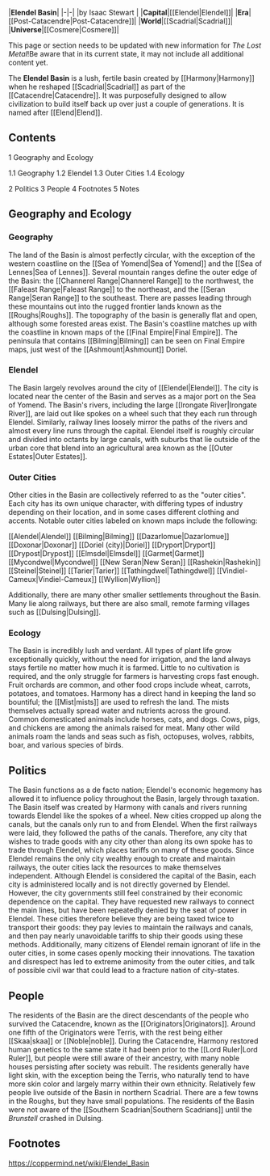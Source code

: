 |**Elendel Basin**|
|-|-|
|by  Isaac Stewart |
|**Capital**|[[Elendel\|Elendel]]|
|**Era**|[[Post-Catacendre\|Post-Catacendre]]|
|**World**|[[Scadrial\|Scadrial]]|
|**Universe**|[[Cosmere\|Cosmere]]|

This page or section needs to be updated with new information for *The Lost Metal*!Be aware that in its current state, it may not include all additional content yet.

The **Elendel Basin** is a lush, fertile basin created by [[Harmony\|Harmony]] when he reshaped [[Scadrial\|Scadrial]] as part of the [[Catacendre\|Catacendre]]. It was purposefully designed to allow civilization to build itself back up over just a couple of generations. It is named after [[Elend\|Elend]].

## Contents

1 Geography and Ecology

1.1 Geography
1.2 Elendel
1.3 Outer Cities
1.4 Ecology


2 Politics
3 People
4 Footnotes
5 Notes


## Geography and Ecology
### Geography
The land of the Basin is almost perfectly circular, with the exception of the western coastline on the [[Sea of Yomend\|Sea of Yomend]] and the [[Sea of Lennes\|Sea of Lennes]]. Several mountain ranges define the outer edge of the Basin: the [[Channerel Range\|Channerel Range]] to the northwest, the [[Faleast Range\|Faleast Range]] to the northeast, and the [[Seran Range\|Seran Range]] to the southeast. There are passes leading through these mountains out into the rugged frontier lands known as the [[Roughs\|Roughs]]. The topography of the basin is generally flat and open, although some forested areas exist.
The Basin's coastline matches up with the coastline in known maps of the [[Final Empire\|Final Empire]]. The peninsula that contains [[Bilming\|Bilming]] can be seen on Final Empire maps, just west of the [[Ashmount\|Ashmount]] Doriel.

### Elendel
The Basin largely revolves around the city of [[Elendel\|Elendel]]. The city is located near the center of the Basin and serves as a major port on the Sea of Yomend. The Basin's rivers, including the large [[Irongate River\|Irongate River]], are laid out like spokes on a wheel such that they each run through Elendel. Similarly, railway lines loosely mirror the paths of the rivers and almost every line runs through the capital. Elendel itself is roughly circular and divided into octants by large canals, with suburbs that lie outside of the urban core that blend into an agricultural area known as the [[Outer Estates\|Outer Estates]].

### Outer Cities
Other cities in the Basin are collectively referred to as the "outer cities". Each city has its own unique character, with differing types of industry depending on their location, and in some cases different clothing and accents.
Notable outer cities labeled on known maps include the following:


[[Alendel\|Alendel]]
[[Bilming\|Bilming]]
[[Dazarlomue\|Dazarlomue]]
[[Doxonar\|Doxonar]]
[[Doriel (city)\|Doriel]]
[[Dryport\|Dryport]]
[[Drypost\|Drypost]]
[[Elmsdel\|Elmsdel]]
[[Garmet\|Garmet]]
[[Mycondwel\|Mycondwel]]
[[New Seran\|New Seran]]
[[Rashekin\|Rashekin]]
[[Steinel\|Steinel]]
[[Tarier\|Tarier]]
[[Tathingdwel\|Tathingdwel]]
[[Vindiel-Cameux\|Vindiel-Cameux]]
[[Wyllion\|Wyllion]]

Additionally, there are many other smaller settlements throughout the Basin. Many lie along railways, but there are also small, remote farming villages such as [[Dulsing\|Dulsing]].

### Ecology
The Basin is incredibly lush and verdant. All types of plant life grow exceptionally quickly, without the need for irrigation, and the land always stays fertile no matter how much it is farmed. Little to no cultivation is required, and the only struggle for farmers is harvesting crops fast enough. Fruit orchards are common, and other food crops include wheat, carrots, potatoes, and tomatoes. Harmony has a direct hand in keeping the land so bountiful; the [[Mist\|mists]] are used to refresh the land. The mists themselves actually spread water and nutrients across the ground.
Common domesticated animals include horses, cats, and dogs. Cows, pigs, and chickens are among the animals raised for meat. Many other wild animals roam the lands and seas such as fish, octopuses, wolves, rabbits, boar, and various species of birds.

## Politics
The Basin functions as a de facto nation; Elendel's economic hegemony has allowed it to influence policy throughout the Basin, largely through taxation. The Basin itself was created by Harmony with canals and rivers running towards Elendel like the spokes of a wheel. New cities cropped up along the canals, but the canals only run to and from Elendel. When the first railways were laid, they followed the paths of the canals. Therefore, any city that wishes to trade goods with any city other than along its own spoke has to trade through Elendel, which places tariffs on many of these goods.
Since Elendel remains the only city wealthy enough to create and maintain railways, the outer cities lack the resources to make themselves independent. Although Elendel is considered the capital of the Basin, each city is administered locally and is not directly governed by Elendel. However, the city governments still feel constrained by their economic dependence on the capital. They have requested new railways to connect the main lines, but have been repeatedly denied by the seat of power in Elendel. These cities therefore believe they are being taxed twice to transport their goods: they pay levies to maintain the railways and canals, and then pay nearly unavoidable tariffs to ship their goods using these methods.
Additionally, many citizens of Elendel remain ignorant of life in the outer cities, in some cases openly mocking their innovations. The taxation and disrespect has led to extreme animosity from the outer cities, and talk of possible civil war that could lead to a fracture nation of city-states.

## People
The residents of the Basin are the direct descendants of the people who survived the Catacendre, known as the [[Originators\|Originators]]. Around one fifth of the Originators were Terris, with the rest being either [[Skaa\|skaa]] or [[Noble\|noble]]. During the Catacendre, Harmony restored human genetics to the same state it had been prior to the [[Lord Ruler\|Lord Ruler]], but people were still aware of their ancestry, with many noble houses persisting after society was rebuilt. The residents generally have light skin, with the exception being the Terris, who naturally tend to have more skin color and largely marry within their own ethnicity.
Relatively few people live outside of the Basin in northern Scadrial. There are a few towns in the Roughs, but they have small populations. The residents of the Basin were not aware of the [[Southern Scadrian\|Southern Scadrians]] until the *Brunstell* crashed in Dulsing.

## Footnotes



https://coppermind.net/wiki/Elendel_Basin